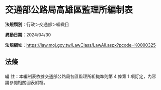 # 交通部公路局高雄區監理所編制表

**法規類別**：行政＞交通部＞組織目

**異動日期**：2024/04/30  

**法規網址**：https://law.moj.gov.tw/LawClass/LawAll.aspx?pcode=K0000325





## 法條
##### 
編      註：本編制表依據交通部公路局各區監理所組織準則第 4  條第 1  項訂定，內容請參閱相關圖表附檔。


